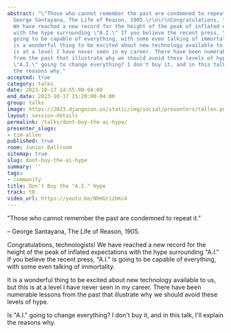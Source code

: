 ```yaml
---
abstract: "\"Those who cannot remember the past are condemned to repeat it.\"\r\n\r\n-
  George Santayana, The Life of Reason, 1905.\r\n\r\nCongratulations, technologists!
  We have reached a new record for the height of the peak of inflated expectations
  with the hype surrounding \"A.I.\" If you believe the recent press, \"A.I.\" is
  going to be capable of everything, with some even talking of immortality.\r\n\r\nIt
  is a wonderful thing to be excited about new technology available to us, but this
  is at a level I have never seen in my career. There have been numerable lessons
  from the past that illustrate why we should avoid these levels of hype.\r\n\r\nIs
  \"A.I.\" going to change everything? I don't buy it, and in this talk, I'll explain
  the reasons why."
accepted: true
category: talks
date: 2023-10-17 14:55:00-04:00
end_date: 2023-10-17 15:20:00-04:00
group: talks
image: https://2023.djangocon.us/static/img/social/presenters/tallen.png
layout: session-details
permalink: /talks/dont-buy-the-ai-hype/
presenter_slugs:
- tim-allen
published: true
room: Junior Ballroom
sitemap: true
slug: dont-buy-the-ai-hype
summary: ''
tags:
- community
title: Don't Buy the "A.I." Hype
track: t0
video_url: https://youtu.be/NhHGrizbKc4
---
```


"Those who cannot remember the past are condemned to repeat it."

– George Santayana, The Life of Reason, 1905.

Congratulations, technologists! We have reached a new record for the height of the peak of inflated expectations with the hype surrounding "A.I." If you believe the recent press, "A.I." is going to be capable of everything, with some even talking of immortality.

It is a wonderful thing to be excited about new technology available to us, but this is at a level I have never seen in my career. There have been numerable lessons from the past that illustrate why we should avoid these levels of hype.

Is "A.I." going to change everything? I don't buy it, and in this talk, I'll explain the reasons why.

